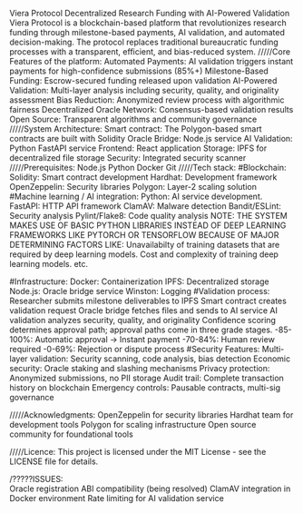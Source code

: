 Viera Protocol
Decentralized Research Funding with AI-Powered Validation
Viera Protocol is a blockchain-based platform that revolutionizes research funding through milestone-based payments, AI validation, and automated decision-making. The protocol replaces traditional bureaucratic funding processes with a transparent, efficient, and bias-reduced system.
/////Core Features of the platform:
Automated Payments: AI validation triggers instant payments for high-confidence submissions (85%+)
Milestone-Based Funding: Escrow-secured funding released upon validation
AI-Powered Validation: Multi-layer analysis including security, quality, and originality assessment
Bias Reduction: Anonymized review process with algorithmic fairness
Decentralized Oracle Network: Consensus-based validation results
Open Source: Transparent algorithms and community governance
/////System Architecture:
Smart contract: The Polygon-based smart contracts are built with Solidity
Oracle Bridge: Node.js service
AI Validation: Python FastAPI service
Frontend: React application
Storage: IPFS for decentralized file storage
Security: Integrated security scanner
/////Prerequisites:
Node.js
Python
Docker
Git
/////Tech stack:
#Blockchain:      Solidity: Smart contract development
                  Hardhat: Development framework
                  OpenZeppelin: Security libraries
                  Polygon: Layer-2 scaling solution 
#Machine learning / AI integration:       Python: AI service development. 
                                          FastAPI: HTTP API framework
                                          ClamAV: Malware detection
                                          Bandit/ESLint: Security analysis
                                          Pylint/Flake8: Code quality analysis
NOTE: THE SYSTEM MAKES USE OF BASIC PYTHON LIBRARIES INSTEAD OF DEEP LEARNING FRAMEWORKS LIKE PYTORCH OR TENSORFLOW BECAUSE OF MAJOR DETERMINING FACTORS LIKE: Unavailabilty of training datasets that are required by deep learning models. Cost and complexity of training deep learning models. etc.

#Infrastructure:        Docker: Containerization
                        IPFS: Decentralized storage
                        Node.js: Oracle bridge service
                        Winston: Logging
#Validation process:        Researcher submits milestone deliverables to IPFS
                            Smart contract creates validation request
                            Oracle bridge fetches files and sends to AI service
                            AI validation analyzes security, quality, and originality
                            Confidence scoring determines approval path; approval paths come in three grade stages.
                                -85-100%: Automatic approval → Instant payment
                                -70-84%: Human review required
                                -0-69%: Rejection or dispute process
#Security Features:         Multi-layer validation: Security scanning, code analysis, bias detection
                            Economic security: Oracle staking and slashing mechanisms
                            Privacy protection: Anonymized submissions, no PII storage
                            Audit trail: Complete transaction history on blockchain
                            Emergency controls: Pausable contracts, multi-sig governance

/////Acknowledgments:
OpenZeppelin for security libraries
Hardhat team for development tools
Polygon for scaling infrastructure
Open source community for foundational tools

/////Licence:
This project is licensed under the MIT License - see the LICENSE file for details.

/?????ISSUES:     
Oracle registration ABI compatibility (being resolved)
ClamAV integration in Docker environment
Rate limiting for AI validation service     
